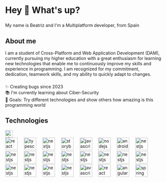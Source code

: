 <h1 align="left">Hey 👋 What's up?</h1>

###

<p align="left">My name is Beatriz and I'm a Multiplatform developer, from Spain </p>

###

<h2 align="left">About me</h2>
<p>I am a student of Cross-Platform and Web Application Development (DAM), currently pursuing my
higher education with a great enthusiasm for learning new technologies that enable me to
continuously improve my skills and experience in programming. I am recognized for my
commitment, dedication, teamwork skills, and my ability to quickly adapt to changes.</p>

###

<p align="left">✨ Creating bugs since 2023<br>📚 I'm currently learning about Ciber-Security <br>🎯 Goals: Try different technologies and show others how amazing is this programming world</p>

###

###
<h2 align="left">Technologies</h2>
<a href="https://emoji.gg/emoji/9509_abongoblob"><img src="https://cdn3.emoji.gg/emojis/9509_abongoblob.gif" width="24px" height="24px" alt="abongoblob"></a>
<div align="left">
  <img src="https://cdn.jsdelivr.net/gh/devicons/devicon/icons/java/java-original.svg" height="40" alt="react logo"  />
  <img width="12" />  
  <img src="https://cdn.jsdelivr.net/gh/devicons/devicon/icons/php/php-original.svg" height="40" alt="typescript logo"  />
  <img width="12" />
  <img src="https://cdn.jsdelivr.net/gh/devicons/devicon/icons/html5/html5-original.svg" height="40" alt="nextjs logo"  />
  <img width="12" />
  <img src="https://cdn.jsdelivr.net/gh/devicons/devicon/icons/css3/css3-original.svg" height="40" alt="storybook logo"  />
  <img width="12" />
  <img src="https://cdn.jsdelivr.net/gh/devicons/devicon/icons/javascript/javascript-original.svg" height="40" alt="javascript logo"  />
  <img width="12" />
  <img src="https://cdn.jsdelivr.net/gh/devicons/devicon/icons/nodejs/nodejs-original.svg" height="40" alt="nodejs logo"  />
  <img width="12" />
  <img src="https://cdn.jsdelivr.net/gh/devicons/devicon/icons/androidstudio/androidstudio-original.svg" height="40" alt="android logo"  />
  <img width="12" />
  <img src="https://cdn.jsdelivr.net/gh/devicons/devicon/icons/kotlin/kotlin-original.svg" height="40" alt="nestjs logo"  />
    <img width="12" />
  <img src="https://cdn.jsdelivr.net/gh/devicons/devicon/icons/python/python-original.svg" height="40" alt="nestjs logo"  />
    <img width="12" />
  <img src="https://cdn.jsdelivr.net/gh/devicons/devicon/icons/svelte/svelte-original.svg" height="40" alt="nestjs logo"  />
   <img width="12" />
  <img src="https://cdn.jsdelivr.net/gh/devicons/devicon/icons/arduino/arduino-original.svg" height="40" alt="nestjs logo"  />
  <img width="12" />
  <img src="https://cdn.jsdelivr.net/gh/devicons/devicon/icons/figma/figma-original.svg" height="40" alt="nestjs logo"  />
  <img width="12" />
  <img src="https://cdn.jsdelivr.net/gh/devicons/devicon/icons/blender/blender-original.svg" height="40" alt="nestjs logo"  />
   <img width="12" />
  <img src="https://cdn.jsdelivr.net/gh/devicons/devicon/icons/unity/unity-original.svg" height="40" alt="nestjs logo"  />
  <img width="12" />
  <img src="https://cdn.jsdelivr.net/gh/devicons/devicon/icons/mongodb/mongodb-original.svg" height="40" alt="nestjs logo"  />
   <img width="12" />
    <img src="https://cdn.jsdelivr.net/gh/devicons/devicon/icons/firebase/firebase-original.svg" height="40" alt="nestjs logo"  />
   <img width="12" />
  <img src="https://cdn.jsdelivr.net/gh/devicons/devicon/icons/mysql/mysql-original.svg" height="40" alt="nestjs logo"  />
    <img width="12" />
  <img src="https://cdn.jsdelivr.net/gh/devicons/devicon/icons/docker/docker-original.svg" height="40" alt="nestjs logo"  />
    <img width="12" />    
  <img src="https://cdn.jsdelivr.net/gh/devicons/devicon/icons/powershell/powershell-original.svg" height="40" alt="nestjs logo"  />
    <img width="12" />
  <img src="https://cdn.jsdelivr.net/gh/devicons/devicon/icons/notion/notion-original.svg" height="40" alt="nestjs logo"  />
   <img width="12" />
  <img src="https://cdn.jsdelivr.net/gh/devicons/devicon/icons/markdown/markdown-original.svg" height="40" alt="javascript logo"  />
  <img width="12" />
  <img src="https://cdn.jsdelivr.net/gh/devicons/devicon/icons/react/react-original.svg" height="40" alt="react logo"  />
   <img width="12" />
  <img src="https://cdn.jsdelivr.net/gh/devicons/devicon/icons/angular/angular-original.svg" height="40" alt="angular logo"  />
   <img width="12" />
  <img src="https://cdn.jsdelivr.net/gh/devicons/devicon/icons/spring/spring-original.svg" height="40" alt="spring logo"  />
</div>

###
